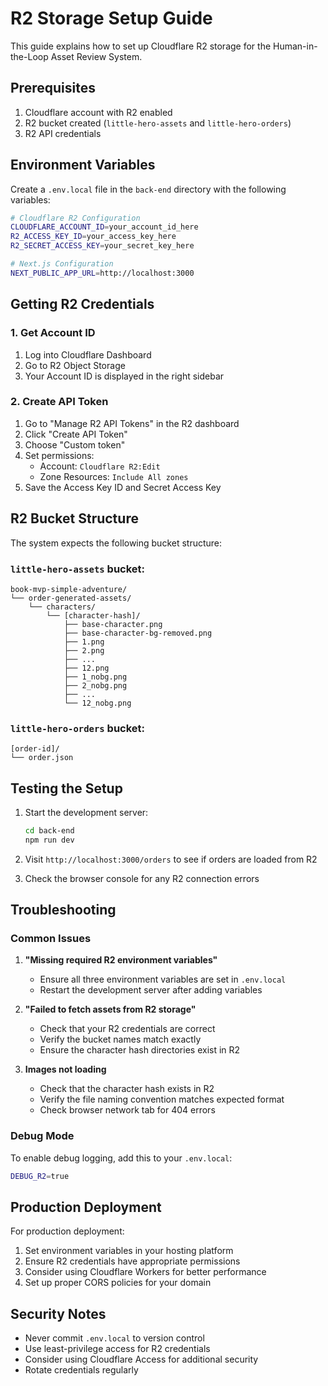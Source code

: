 # R2 Storage Setup Guide

This guide explains how to set up Cloudflare R2 storage for the Human-in-the-Loop Asset Review System.

## Prerequisites

1. Cloudflare account with R2 enabled
2. R2 bucket created (`little-hero-assets` and `little-hero-orders`)
3. R2 API credentials

## Environment Variables

Create a `.env.local` file in the `back-end` directory with the following variables:

```bash
# Cloudflare R2 Configuration
CLOUDFLARE_ACCOUNT_ID=your_account_id_here
R2_ACCESS_KEY_ID=your_access_key_here
R2_SECRET_ACCESS_KEY=your_secret_key_here

# Next.js Configuration
NEXT_PUBLIC_APP_URL=http://localhost:3000
```

## Getting R2 Credentials

### 1. Get Account ID
1. Log into Cloudflare Dashboard
2. Go to R2 Object Storage
3. Your Account ID is displayed in the right sidebar

### 2. Create API Token
1. Go to "Manage R2 API Tokens" in the R2 dashboard
2. Click "Create API Token"
3. Choose "Custom token"
4. Set permissions:
   - Account: `Cloudflare R2:Edit`
   - Zone Resources: `Include All zones`
5. Save the Access Key ID and Secret Access Key

## R2 Bucket Structure

The system expects the following bucket structure:

### `little-hero-assets` bucket:
```
book-mvp-simple-adventure/
└── order-generated-assets/
    └── characters/
        └── [character-hash]/
            ├── base-character.png
            ├── base-character-bg-removed.png
            ├── 1.png
            ├── 2.png
            ├── ...
            ├── 12.png
            ├── 1_nobg.png
            ├── 2_nobg.png
            ├── ...
            └── 12_nobg.png
```

### `little-hero-orders` bucket:
```
[order-id]/
└── order.json
```

## Testing the Setup

1. Start the development server:
   ```bash
   cd back-end
   npm run dev
   ```

2. Visit `http://localhost:3000/orders` to see if orders are loaded from R2
3. Check the browser console for any R2 connection errors

## Troubleshooting

### Common Issues

1. **"Missing required R2 environment variables"**
   - Ensure all three environment variables are set in `.env.local`
   - Restart the development server after adding variables

2. **"Failed to fetch assets from R2 storage"**
   - Check that your R2 credentials are correct
   - Verify the bucket names match exactly
   - Ensure the character hash directories exist in R2

3. **Images not loading**
   - Check that the character hash exists in R2
   - Verify the file naming convention matches expected format
   - Check browser network tab for 404 errors

### Debug Mode

To enable debug logging, add this to your `.env.local`:
```bash
DEBUG_R2=true
```

## Production Deployment

For production deployment:

1. Set environment variables in your hosting platform
2. Ensure R2 credentials have appropriate permissions
3. Consider using Cloudflare Workers for better performance
4. Set up proper CORS policies for your domain

## Security Notes

- Never commit `.env.local` to version control
- Use least-privilege access for R2 credentials
- Consider using Cloudflare Access for additional security
- Rotate credentials regularly

